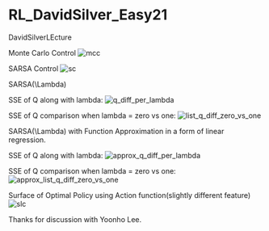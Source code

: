 # RL_DavidSilver_Easy21
DavidSilverLEcture

Monte Carlo Control
![mcc](https://cloud.githubusercontent.com/assets/20186039/17659343/d184e8e6-630c-11e6-81d6-a72519b20121.png)

SARSA Control
![sc](https://cloud.githubusercontent.com/assets/20186039/17659344/d66d74cc-630c-11e6-8eec-78f57f172db0.png)


SARSA(\Lambda)

SSE of Q along with lambda:
![q_diff_per_lambda](https://cloud.githubusercontent.com/assets/20186039/17659355/ed15204e-630c-11e6-9004-c7b511265afb.png)

SSE of Q  comparison when lambda = zero vs one:
![list_q_diff_zero_vs_one](https://cloud.githubusercontent.com/assets/20186039/17659347/dbfa5644-630c-11e6-9623-5596adb16d3f.png)


SARSA(\Lambda) with Function Approximation in a form of linear regression.

SSE of Q along with lambda:
![approx_q_diff_per_lambda](https://cloud.githubusercontent.com/assets/20186039/17659360/f7b1f02c-630c-11e6-9cb2-af12cf8a3caa.png)

SSE of Q  comparison when lambda = zero vs one:
![approx_list_q_diff_zero_vs_one](https://cloud.githubusercontent.com/assets/20186039/17659362/fc6d230c-630c-11e6-876d-f5a47f9a7b71.png)

Surface of Optimal Policy using Action function(slightly different feature)
![slc](https://cloud.githubusercontent.com/assets/20186039/17659366/014798a8-630d-11e6-9174-137f6ae00899.png)

Thanks for discussion with Yoonho Lee.
